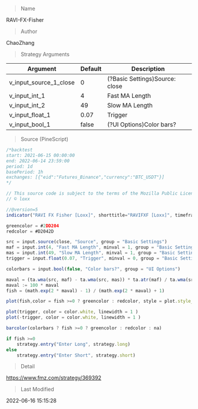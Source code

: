 
> Name

RAVI-FX-Fisher

> Author

ChaoZhang



> Strategy Arguments



|Argument|Default|Description|
|----|----|----|
|v_input_source_1_close|0|(?Basic Settings)Source: close|high|low|open|hl2|hlc3|hlcc4|ohlc4|
|v_input_int_1|4|Fast MA Length|
|v_input_int_2|49|Slow MA Length|
|v_input_float_1|0.07|Trigger|
|v_input_bool_1|false|(?UI Options)Color bars?|


> Source (PineScript)

``` javascript
/*backtest
start: 2021-06-15 00:00:00
end: 2022-06-14 23:59:00
period: 1d
basePeriod: 1h
exchanges: [{"eid":"Futures_Binance","currency":"BTC_USDT"}]
*/

// This source code is subject to the terms of the Mozilla Public License 2.0 at https://mozilla.org/MPL/2.0/
// © loxx

//@version=5
indicator("RAVI FX Fisher [Loxx]", shorttitle="RAVIFXF [Loxx]", timeframe="", overlay = false, timeframe_gaps=true, max_bars_back = 3000)

greencolor = #2DD204  
redcolor = #D2042D 

src = input.source(close, "Source", group = "Basic Settings")
maf = input.int(4, "Fast MA Length", minval = 1, group = "Basic Settings")
mas = input.int(49, "Slow MA Length", minval = 1, group = "Basic Settings")
trigger = input.float(0.07, "Trigger", minval = 0, group = "Basic Settings")

colorbars = input.bool(false, "Color bars?", group = "UI Options")

maval = (ta.wma(src, maf) - ta.wma(src, mas)) * ta.atr(maf) / ta.wma(src, mas) / ta.atr(mas)
maval := 100 * maval
fish = (math.exp(2 * maval) - 1) / (math.exp(2 * maval) + 1)

plot(fish,color = fish >=0 ? greencolor : redcolor, style = plot.style_histogram, linewidth = 2)

plot(trigger, color = color.white, linewidth = 1 )
plot(-trigger, color = color.white, linewidth = 1 )

barcolor(colorbars ? fish >=0 ? greencolor : redcolor : na)

if fish >=0
    strategy.entry("Enter Long", strategy.long)
else
    strategy.entry("Enter Short", strategy.short)
```

> Detail

https://www.fmz.com/strategy/369392

> Last Modified

2022-06-16 15:15:28
